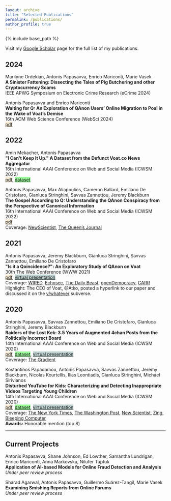 ```yaml
---
layout: archive
title: "Selected Publications"
permalink: /publications/
author_profile: true
---
```



{% include base_path %}

Visit my [Google Scholar](https://scholar.google.com/citations?user=O6qSkH8AAAAJ&hl=en&oi=sra) page for the full list of my publications.
<!---I also list the projects I am currently working on at the end of the *Selected Publications* list. -->


**2024**  
--
Marilyne Ordekian, Antonis Papasavva, Enrico Mariconti, Marie Vasek  
**A Sinister Fattening: Dissecting the Tales of Pig Butchering and other Cryptocurrency Scams**  
IEEE APWG Symposium on Electronic Crime Research (eCrime 2024)  

Antonis Papasavva and Enrico Mariconti   
**Waiting for Q: An Exploration of QAnon Users’ Online Migration to Poal in the Wake of Voat’s Demise**  
16th ACM Web Science Conference (WebSci 2024)     
<span style="background-color:#FAEBD7">[pdf](https://dl.acm.org/doi/10.1145/3614419.3644021)</span>  


**2022**  
--

Amin Mekacher, Antonis Papasavva    
**"I Can't Keep It Up." A Dataset from the Defunct Voat.co News Aggregator**  
16th International AAAI Conference on Web and Social Media (ICWSM 2022)  
<span style="background-color:#FAEBD7">[pdf](https://arxiv.org/abs/2201.05933)</span>, <span style="background-color:#98FB98">[dataset](https://zenodo.org/records/5841668)</span>  

Antonis Papasavva, Max Aliapoulios, Cameron Ballard, Emiliano De Cristofaro, Gianluca Stringhini, Savvas Zannettou, Jeremy Blackburn  
**The Gospel According to Q: Understanding the QAnon Conspiracy from the Perspective of Canonical Information**  
16th International AAAI Conference on Web and Social Media (ICWSM 2022)  
<span style="background-color:#FAEBD7">[pdf](https://arxiv.org/pdf/2101.08750.pdf)</span>  
Coverage: [NewScientist](https://www.newscientist.com/article/2285563-qanon-posts-by-figurehead-q-may-be-written-by-more-than-one-person/), [The Queen’s Journal](https://www.queensjournal.ca/story/2021-02-05/lifestyle/everything-you-need-to-know-about-the-unfounded-qanon-theory/)    

**2021**
--
Antonis Papasavva, Jeremy Blackburn, Gianluca Stringhini, Savvas Zannettou, Emiliano De Cristofaro  
**"Is it a Qoincidence?": An Exploratory Study of QAnon on Voat**  
30th The Web Conference (WWW 2021)  
<span style="background-color:#FAEBD7">[pdf](https://arxiv.org/pdf/2009.04885.pdf)</span>, <span style="background-color:#BDD0CF">[virtual presentation](https://www.youtube.com/watch?v=b4BAXfCrKz8)</span>  
Coverage: [WIRED](https://www.wired.com/story/qanon-facebook-deplatforming/), [Echosec](https://www.echosec.net/blog/what-is-voat), [The Daily Beast](https://www.thedailybeast.com/another-blow-for-qanon-as-voat-announces-a-christmas-shutdown), [openDemocracy](https://www.opendemocracy.net/en/countering-radical-right/social-media-platform-welcomes-qanon-open-arms/), [CARR](http://www.radicalrightanalysis.com/2020/11/27/the-social-media-platform-that-welcomes-qanon-with-open-arms/)  
Highlight: The CEO of Voat, @Atko, posted a hyperlink to our paper and discussed it on the [v/whatever](https://searchvoat.co/v/whatever/4106185) subverse.  


**2020** 
--
Antonis Papasavva, Savvas Zannettou, Emiliano De Cristofaro, Gianluca Stringhini, Jeremy Blackburn  
**Raiders of the Lost Kek: 3.5 Years of Augmented 4chan Posts from the Politically Incorrect Board**  
14th International AAAI Conference on Web and Social Media (ICWSM 2020)  
<span style="background-color:#FAEBD7">[pdf](https://arxiv.org/pdf/2001.07487.pdf)</span>, <span style="background-color:#98FB98">[dataset](https://zenodo.org/record/3606810)</span>, <span style="background-color:#BDD0CF">[virtual presentation](https://www.youtube.com/watch?v=XtqE6ztLK6U&t=30s&ab_channel=iDramaLab)</span>  
Coverage: [The Gradient](https://thegradient.pub/gpt-4chan-lessons/)  


Kostantinos Papadamou, Antonis Papasavva, Savvas Zannettou, Jeremy Blackburn, Nicolas Kourtellis, Ilias Leontiadis, Gianluca Stringhini, Michael Sirivianos  
**Disturbed YouTube for Kids: Characterizing and Detecting Inappropriate Videos Targeting Young Children**  
14th International AAAI Conference on Web and Social Media (ICWSM 2020)  
<span style="background-color:#FAEBD7">[pdf](https://arxiv.org/pdf/1901.07046.pdf)</span>, <span style="background-color:#98FB98">[dataset](https://zenodo.org/record/3632781)</span>, <span style="background-color:#BDD0CF">[virtual presentation](https://www.youtube.com/watch?v=gIR7cnIeybg&t=5s&ab_channel=iDramaLab)</span>      
Coverage: [The New York Times](https://www.nytimes.com/2019/06/14/opinion/youtube-algorithm.html), [The Washington Post](https://www.washingtonpost.com/technology/2019/03/14/youtube-says-it-bans-preteens-its-site-its-still-delivering-troubling-content-young-children/?noredirect=on), [New Scientist](https://institutions.newscientist.com/article/2196040-children-can-find-inappropriate-videos-on-youtube-in-just-10-clicks/), [Zing](https://news.zing.vn/video-ban-nhan-nhan-va-o-li-tren-youtube-post923996.html), [Bleeping Computer](https://www.bleepingcomputer.com/news/security/researchers-create-algorithm-to-protect-kids-from-disturbing-youtube-videos/)   
**Awards:** Honorable mention (top 8)


---

**Current Projects**
--
Antonis Papasavva, Shane Johnson, Ed Lowther, Samantha Lundrigan, Enrico Mariconti, Anna Markovska, Nilufer Tuptuk  
**Application of AI-based Models for Online Fraud Detection and Analysis**  
*Under peer review process*  

Sharad Agarwal, Antonis Papasavva, Guillermo Suárez-Tangil, Marie Vasek  
**Examining Smishing Reports from Online Forums**  
*Under peer review process*  

